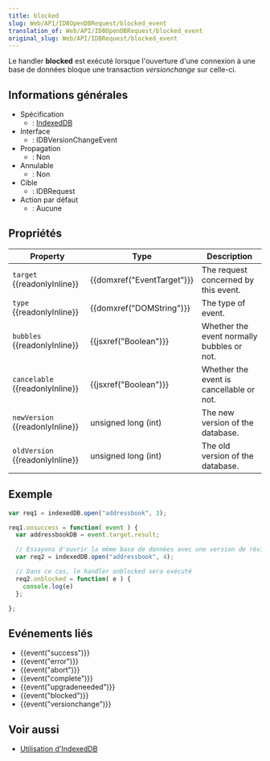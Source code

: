 ```yaml
---
title: blocked
slug: Web/API/IDBOpenDBRequest/blocked_event
translation_of: Web/API/IDBOpenDBRequest/blocked_event
original_slug: Web/API/IDBRequest/blocked_event
---
```

Le handler **blocked** est exécuté lorsque l'ouverture d'une connexion à une base de données bloque une transaction _versionchange_ sur celle-ci.

## Informations générales

- Spécification
  - : [IndexedDB](http://www.w3.org/TR/IndexedDB/#request-api)
- Interface
  - : IDBVersionChangeEvent
- Propagation
  - : Non
- Annulable
  - : Non
- Cible
  - : IDBRequest
- Action par défaut
  - : Aucune

## Propriétés

| Property                              | Type                                 | Description                                |
| ------------------------------------- | ------------------------------------ | ------------------------------------------ |
| `target` {{readonlyInline}}     | {{domxref("EventTarget")}} | The request concerned by this event.       |
| `type` {{readonlyInline}}       | {{domxref("DOMString")}}     | The type of event.                         |
| `bubbles` {{readonlyInline}}    | {{jsxref("Boolean")}}         | Whether the event normally bubbles or not. |
| `cancelable` {{readonlyInline}} | {{jsxref("Boolean")}}         | Whether the event is cancellable or not.   |
| `newVersion` {{readonlyInline}} | unsigned long (int)                  | The new version of the database.           |
| `oldVersion` {{readonlyInline}} | unsigned long (int)                  | The old version of the database.           |

## Exemple

```js
var req1 = indexedDB.open("addressbook", 3);

req1.onsuccess = function( event ) {
  var addressbookDB = event.target.result;

  // Essayons d'ouvrir la même base de données avec une version de révision plus élevée
  var req2 = indexedDB.open("addressbook", 4);

  // Dans ce cas, le handler onblocked sera exécuté
  req2.onblocked = function( e ) {
    console.log(e)
  };

};
```

## Evénements liés

- {{event("success")}}
- {{event("error")}}
- {{event("abort")}}
- {{event("complete")}}
- {{event("upgradeneeded")}}
- {{event("blocked")}}
- {{event("versionchange")}}

## Voir aussi

- [Utilisation d'IndexedDB](/fr/docs/IndexedDB/Using_IndexedDB)
